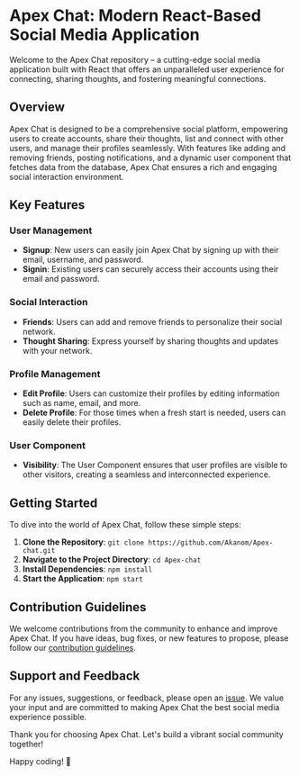 # Apex Chat: Modern React-Based Social Media Application

Welcome to the Apex Chat repository – a cutting-edge social media application built with React that offers an unparalleled user experience for connecting, sharing thoughts, and fostering meaningful connections.

## Overview

Apex Chat is designed to be a comprehensive social platform, empowering users to create accounts, share their thoughts, list and connect with other users, and manage their profiles seamlessly. With features like adding and removing friends, posting notifications, and a dynamic user component that fetches data from the database, Apex Chat ensures a rich and engaging social interaction environment.

## Key Features

### User Management
- **Signup**: New users can easily join Apex Chat by signing up with their email, username, and password.
- **Signin**: Existing users can securely access their accounts using their email and password.

### Social Interaction
- **Friends**: Users can add and remove friends to personalize their social network.
- **Thought Sharing**: Express yourself by sharing thoughts and updates with your network.

### Profile Management
- **Edit Profile**: Users can customize their profiles by editing information such as name, email, and more.
- **Delete Profile**: For those times when a fresh start is needed, users can easily delete their profiles.

### User Component
- **Visibility**: The User Component ensures that user profiles are visible to other visitors, creating a seamless and interconnected experience.

## Getting Started

To dive into the world of Apex Chat, follow these simple steps:

1. **Clone the Repository**: `git clone https://github.com/Akanom/Apex-chat.git`
2. **Navigate to the Project Directory**: `cd Apex-chat`
3. **Install Dependencies**: `npm install`
4. **Start the Application**: `npm start`

## Contribution Guidelines

We welcome contributions from the community to enhance and improve Apex Chat. If you have ideas, bug fixes, or new features to propose, please follow our [contribution guidelines](CONTRIBUTING.md).

## Support and Feedback

For any issues, suggestions, or feedback, please open an [issue](https://github.com/Akanom/Apex-chat/issues). We value your input and are committed to making Apex Chat the best social media experience possible.

Thank you for choosing Apex Chat. Let's build a vibrant social community together!

Happy coding! 🚀
